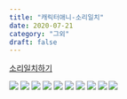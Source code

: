 ```yaml
---
title: "캐릭터애니-소리일치"
date: 2020-07-21
category: "그외"
draft: false
---
```


[소리일치하기](https://helpx.adobe.com/kr/adobe-character-animator/how-to/recording-editing-performances.html?playlist=/services/playlist.helpx/products:SG_CHARACTERANIMATOR/learn-path:get-started/set-header:ccx-designer/playlist:orientation/ko_KR.json&ref=helpx.adobe.com)

![](https://i.ibb.co/8bf2GcG/image.png)
![](https://i.ibb.co/WBJYSxK/image.png)
![](https://i.ibb.co/qMmywrw/image.png)
![](https://i.ibb.co/nDQRXRc/image.png)
![](https://i.ibb.co/BNM7ydm/image.png)
![](https://i.ibb.co/DCzTt2B/image.png)
![](https://i.ibb.co/3f45RvG/image.png)
![](https://i.ibb.co/c8443cZ/image.png )
![](https://i.ibb.co/g6F8GdT/image.png)
![](https://i.ibb.co/ZK48vkv/image.png)
<!--stackedit_data:
eyJoaXN0b3J5IjpbLTY5ODI1MTY1Nl19
-->